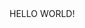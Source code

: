 <!DOCTYPE html>
<html lang="en">
<head>
	<meta charset="UTF-8">
	<title></title>
</head>
<body>
	HELLO WORLD!
</body>
</html>
